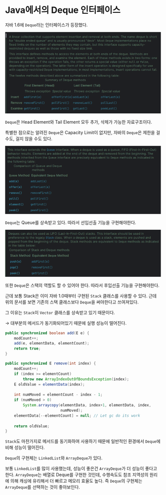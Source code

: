 # Java에서의 Deque 인터페이스

자바 1.6에 `Deque`라는 인터페이스가 등장했다.

![Untitled](../images/Deque_1.png)

`Deque`은 Head Element와 Tail Element 모두 추가, 삭제가 가능한 자료구조이다.

특별한 점으로는 알려진 `Deque`은 Capacity Limit이 없지만, 자바의 `Deque`은 제한을 걸 수도, 걸지 않을 수도 있다.

![Untitled](../images/Deque_2.png)

`Deque`는 Queue를 상속받고 있다. 따라서 선입선출 기능을 구현해야한다.

![Untitled](../images/Deque_3.png)

또한 `Deque`은 스택의 역할도 할 수 있어야 한다. 따라서 후입선출 기능을 구현해야한다.

근데 보통 Stack은 이미 자바 1.0때부터 구현된 `Stack` 클래스를 사용할 수 있다. 근데 위의 문서를 보면 기존의 스택 클래스보다 `Deque`을 써야한다고 쓰여져있다.

그 이유는 `Stack`이 `Vector` 클래스를 상속받고 있기 때문이다.

→ 대부분의 메서드가 동기화되어있기 때문에 실행 성능이 떨어진다.

```java
public synchronized boolean add(E e) {
    modCount++;
    add(e, elementData, elementCount);
    return true;
}
```

```java
public synchronized E remove(int index) {
    modCount++;
    if (index >= elementCount)
        throw new ArrayIndexOutOfBoundsException(index);
    E oldValue = elementData(index);

    int numMoved = elementCount - index - 1;
    if (numMoved > 0)
        System.arraycopy(elementData, index+1, elementData, index,
                         numMoved);
    elementData[--elementCount] = null; // Let gc do its work

    return oldValue;
}
```

`Stack`도 마찬가지로 메서드를 동기화하여 사용하기 때문에 일반적인 환경에서 `Deque`에 비해 성능이 떨어진다.

`Deque`의 구현체는 `LinkedList`와 `ArrayDeque`가 있다.

보통 `LinkedList`를 많이 사용했는데, 성능이 좋은건 `ArrayDeque`가 더 성능이 좋다고 한다. `ArrayDeque`는 배열로 Deque를 구현한 것인데, 수행속도도 참조 지역성의 원리에 의해 캐싱에 유리해서 더 빠르고 메모리 효율도 높다. 즉 `Deque`의 구현체는 `ArrayDeque`를 선택하는 것이 좋아보인다.
